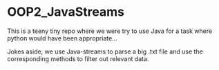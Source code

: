 # OOP2_JavaStreams
This is a teeny tiny repo where we were try to use Java for a task where python would have been appropriate... 

Jokes aside, we use Java-streams to parse a big .txt file and use the corresponding methods to filter out relevant data.
